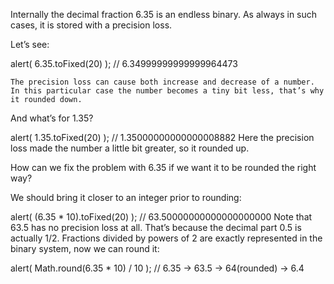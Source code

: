 Internally the decimal fraction 6.35 is an endless binary. As always in such cases, it is stored with a precision loss.

Let’s see:

alert( 6.35.toFixed(20) ); // 6.34999999999999964473

    The precision loss can cause both increase and decrease of a number. In this particular case the number becomes a tiny bit less, that’s why it rounded down.

And what’s for 1.35?

alert( 1.35.toFixed(20) ); // 1.35000000000000008882
Here the precision loss made the number a little bit greater, so it rounded up.

How can we fix the problem with 6.35 if we want it to be rounded the right way?

We should bring it closer to an integer prior to rounding:

alert( (6.35 * 10).toFixed(20) ); // 63.50000000000000000000
Note that 63.5 has no precision loss at all. That’s because the decimal part 0.5 is actually 1/2. Fractions divided by powers of 2 are exactly represented in the binary system, now we can round it:

alert( Math.round(6.35 * 10) / 10 ); // 6.35 -> 63.5 -> 64(rounded) -> 6.4